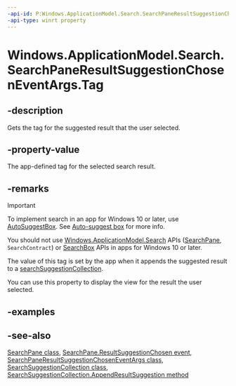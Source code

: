```yaml
---
-api-id: P:Windows.ApplicationModel.Search.SearchPaneResultSuggestionChosenEventArgs.Tag
-api-type: winrt property
---
```


<!-- Property syntax
public string Tag { get; }
-->

# Windows.ApplicationModel.Search.SearchPaneResultSuggestionChosenEventArgs.Tag

## -description

Gets the tag for the suggested result that the user selected.

## -property-value

The app-defined tag for the selected search result.

## -remarks

> [!IMPORTANT]
> To implement search in an app for Windows 10 or later, use [AutoSuggestBox](/uwp/api/windows.ui.xaml.controls.autosuggestbox). See [Auto-suggest box](/windows/apps/design/controls/auto-suggest-box) for more info.
>
> You should not use [Windows.ApplicationModel.Search](/uwp/api/windows.applicationmodel.search) APIs ([SearchPane](/uwp/api/windows.applicationmodel.search.searchpane), `SearchContract`) or [SearchBox](../windows.ui.xaml.controls/searchbox.md) APIs in apps for Windows 10 or later.

The value of this tag is set by the app when it appends the suggested result to a [searchSuggestionCollection](searchsuggestioncollection.md).

You can use this property to display the view for the result the user selected.

## -examples

## -see-also

[SearchPane class](searchpane.md), [SearchPane.ResultSuggestionChosen event](searchpane_resultsuggestionchosen.md), [SearchPaneResultSuggestionChosenEventArgs class](searchpaneresultsuggestionchoseneventargs.md), [SearchSuggestionCollection class](searchsuggestioncollection.md), [SearchSuggestionCollection.AppendResultSuggestion method](searchsuggestioncollection_appendresultsuggestion_603544202.md)